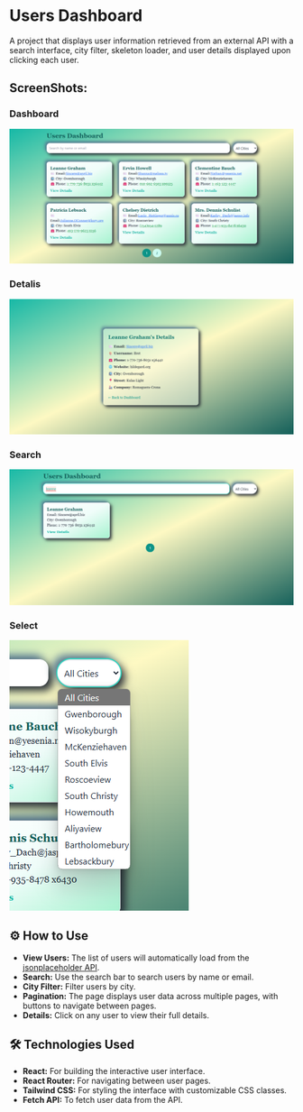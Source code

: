 # Users Dashboard

A project that displays user information retrieved from an external API with a search interface, city filter, skeleton loader, and user details displayed upon clicking each user.

## ScreenShots:
### Dashboard
![Dashboard](./screenshots/dashboardScreen.png)
### Detalis
![Detalis](./screenshots/detalisScreen.png)
### Search
![Search](./screenshots/search.png)
### Select
![Select](./screenshots/select.png)

## ⚙️ How to Use

- **View Users:** The list of users will automatically load from the [jsonplaceholder API](https://jsonplaceholder.typicode.com).
- **Search:** Use the search bar to search users by name or email.
- **City Filter:** Filter users by city.
- **Pagination:** The page displays user data across multiple pages, with buttons to navigate between pages.
- **Details:** Click on any user to view their full details.

## 🛠️ Technologies Used

- **React:** For building the interactive user interface.
- **React Router:** For navigating between user pages.
- **Tailwind CSS:** For styling the interface with customizable CSS classes.
- **Fetch API:** To fetch user data from the API.
